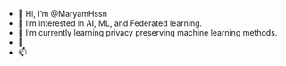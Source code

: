 - 👋 Hi, I’m @MaryamHssn
- 👀 I’m interested in AI, ML, and Federated learning. 
- 🌱 I’m currently learning privacy preserving machine learning methods. 
- 💞️
- 📫 

<!---
MaryamHssn/MaryamHssn is a ✨ special ✨ repository because its `README.md` (this file) appears on your GitHub profile.
You can click the Preview link to take a look at your changes.
--->
